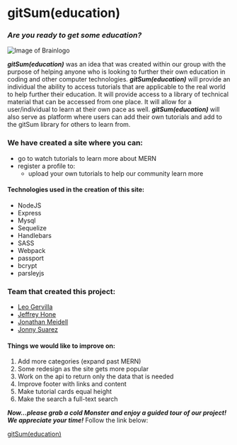 # gitSum(education)
### _Are you ready to get some education?_

![Image of Brainlogo](https://uofu-project-2.herokuapp.com/images/brainlogo.svg)

_**gitSum(education)**_ was an idea that was created within our group with the purpose of helping anyone who is looking to further their own education in coding and other computer technologies. _**gitSum(education)**_ will provide  an individual the ability to access tutorials that are applicable to the real world to help further their education. It will provide access to a library of technical material that can be accessed from one place. It will allow for a user/individual to learn at their own pace as well. _**gitSum(education)**_ will also serve as platform where users can add their own tutorials and add to the gitSum library for others to learn from.

### We have created a site where you can:
* go to watch tutorials to learn more about MERN
* register a profile to:
  * upload your own tutorials to help our community learn more

#### Technologies used in the creation of this site:
* NodeJS
* Express
* Mysql
* Sequelize
* Handlebars
* SASS
* Webpack
* passport
* bcrypt
* parsleyjs

### Team that created this project:
* [Leo Gervilla](https://www.linkedin.com/in/leonardo-gervilla-160609141/)
* [Jeffrey Hone](https://www.linkedin.com/in/terik-hone-38b671bb/)
* [Jonathan Meidell](https://www.linkedin.com/in/jonathan-meidell-4394286a/)
* [Jonny Suarez](https://www.linkedin.com/in/jonathan-suarez-a93778121/)

#### Things we would like to improve on:
1. Add more categories (expand past MERN)
2. Some redesign as the site gets more popular
3. Work on the api to return only the data that is needed
4. Improve footer with links and content
5. Make tutorial cards equal height
6. Make the search a full-text search

_**Now...please grab a cold Monster and enjoy a guided tour of our project! We appreciate your time!**_ Follow the link below:

[gitSum(education)](https://uofu-project-2.herokuapp.com/)

